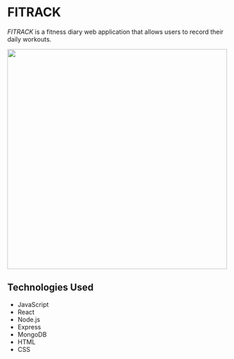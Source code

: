 # FITRACK

*FITRACK* is a fitness diary web application that allows users to record their daily workouts. 

<img src="public/images/fit-homepage.png" width="500">

## Technologies Used

- JavaScript
- React
- Node.js
- Express
- MongoDB
- HTML
- CSS


